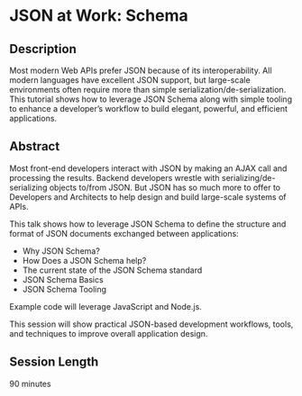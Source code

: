JSON at Work: Schema
====================

## Description
Most modern Web APIs prefer JSON because of its interoperability. All modern languages have excellent JSON support, but large-scale environments often require more than simple serialization/de-serialization. This tutorial shows how to leverage JSON Schema along with simple tooling to enhance a developer’s workflow to build elegant, powerful, and efficient applications.

## Abstract
Most front-end developers interact with JSON by making an AJAX call and processing the results. Backend developers wrestle with serializing/de-serializing objects to/from JSON. But JSON has so much more to offer to Developers and Architects to help design and build large-scale systems of APIs.

This talk shows how to leverage JSON Schema to define the structure and format of JSON documents exchanged between applications:
* Why JSON Schema?
* How Does a JSON Schema help?
* The current state of the JSON Schema standard
* JSON Schema Basics
* JSON Schema Tooling

Example code will leverage JavaScript and Node.js.

This session will show practical JSON-based development workflows, tools, and techniques to improve overall application design.

## Session Length
90 minutes

